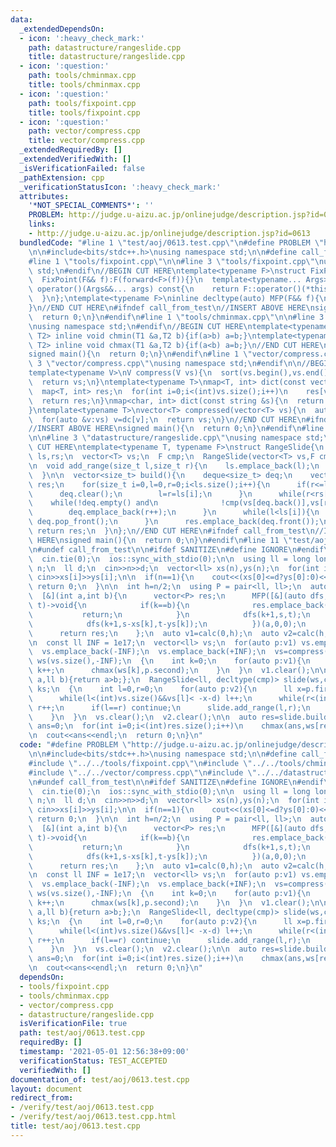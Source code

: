 ```yaml
---
data:
  _extendedDependsOn:
  - icon: ':heavy_check_mark:'
    path: datastructure/rangeslide.cpp
    title: datastructure/rangeslide.cpp
  - icon: ':question:'
    path: tools/chminmax.cpp
    title: tools/chminmax.cpp
  - icon: ':question:'
    path: tools/fixpoint.cpp
    title: tools/fixpoint.cpp
  - icon: ':question:'
    path: vector/compress.cpp
    title: vector/compress.cpp
  _extendedRequiredBy: []
  _extendedVerifiedWith: []
  _isVerificationFailed: false
  _pathExtension: cpp
  _verificationStatusIcon: ':heavy_check_mark:'
  attributes:
    '*NOT_SPECIAL_COMMENTS*': ''
    PROBLEM: http://judge.u-aizu.ac.jp/onlinejudge/description.jsp?id=0613
    links:
    - http://judge.u-aizu.ac.jp/onlinejudge/description.jsp?id=0613
  bundledCode: "#line 1 \"test/aoj/0613.test.cpp\"\n#define PROBLEM \"http://judge.u-aizu.ac.jp/onlinejudge/description.jsp?id=0613\"\
    \n\n#include<bits/stdc++.h>\nusing namespace std;\n\n#define call_from_test\n\
    #line 1 \"tools/fixpoint.cpp\"\n\n#line 3 \"tools/fixpoint.cpp\"\nusing namespace\
    \ std;\n#endif\n//BEGIN CUT HERE\ntemplate<typename F>\nstruct FixPoint : F{\n\
    \  FixPoint(F&& f):F(forward<F>(f)){}\n  template<typename... Args>\n  decltype(auto)\
    \ operator()(Args&&... args) const{\n    return F::operator()(*this,forward<Args>(args)...);\n\
    \  }\n};\ntemplate<typename F>\ninline decltype(auto) MFP(F&& f){\n  return FixPoint<F>{forward<F>(f)};\n\
    }\n//END CUT HERE\n#ifndef call_from_test\n//INSERT ABOVE HERE\nsigned main(){\n\
    \  return 0;\n}\n#endif\n#line 1 \"tools/chminmax.cpp\"\n\n#line 3 \"tools/chminmax.cpp\"\
    \nusing namespace std;\n#endif\n//BEGIN CUT HERE\ntemplate<typename T1,typename\
    \ T2> inline void chmin(T1 &a,T2 b){if(a>b) a=b;}\ntemplate<typename T1,typename\
    \ T2> inline void chmax(T1 &a,T2 b){if(a<b) a=b;}\n//END CUT HERE\n#ifndef call_from_test\n\
    signed main(){\n  return 0;\n}\n#endif\n#line 1 \"vector/compress.cpp\"\n\n#line\
    \ 3 \"vector/compress.cpp\"\nusing namespace std;\n#endif\n\n//BEGIN CUT HERE\n\
    template<typename V>\nV compress(V vs){\n  sort(vs.begin(),vs.end());\n  vs.erase(unique(vs.begin(),vs.end()),vs.end());\n\
    \  return vs;\n}\ntemplate<typename T>\nmap<T, int> dict(const vector<T> &vs){\n\
    \  map<T, int> res;\n  for(int i=0;i<(int)vs.size();i++)\n    res[vs[i]]=i;\n\
    \  return res;\n}\nmap<char, int> dict(const string &s){\n  return dict(vector<char>(s.begin(),s.end()));\n\
    }\ntemplate<typename T>\nvector<T> compressed(vector<T> vs){\n  auto dc=dict(compress(vs));\n\
    \  for(auto &v:vs) v=dc[v];\n  return vs;\n}\n//END CUT HERE\n#ifndef call_from_test\n\
    //INSERT ABOVE HERE\nsigned main(){\n  return 0;\n}\n#endif\n#line 1 \"datastructure/rangeslide.cpp\"\
    \n\n#line 3 \"datastructure/rangeslide.cpp\"\nusing namespace std;\n#endif\n//BEGIN\
    \ CUT HERE\ntemplate<typename T, typename F>\nstruct RangeSlide{\n  vector<size_t>\
    \ ls,rs;\n  vector<T> vs;\n  F cmp;\n  RangeSlide(vector<T> vs,F cmp):vs(vs),cmp(cmp){}\n\
    \n  void add_range(size_t l,size_t r){\n    ls.emplace_back(l);\n    rs.emplace_back(r);\n\
    \  }\n\n  vector<size_t> build(){\n    deque<size_t> deq;\n    vector<size_t>\
    \ res;\n    for(size_t i=0,l=0,r=0;i<ls.size();i++){\n      if(r<=ls[i]){\n  \
    \      deq.clear();\n        l=r=ls[i];\n      }\n      while(r<rs[i]){\n    \
    \    while(!deq.empty() and\n              !cmp(vs[deq.back()],vs[r])) deq.pop_back();\n\
    \        deq.emplace_back(r++);\n      }\n      while(l<ls[i]){\n        if(deq.front()==l++)\
    \ deq.pop_front();\n      }\n      res.emplace_back(deq.front());\n    }\n   \
    \ return res;\n  }\n};\n//END CUT HERE\n#ifndef call_from_test\n//INSERT ABOVE\
    \ HERE\nsigned main(){\n  return 0;\n}\n#endif\n#line 11 \"test/aoj/0613.test.cpp\"\
    \n#undef call_from_test\n\n#ifdef SANITIZE\n#define IGNORE\n#endif\n\nsigned main(){\n\
    \  cin.tie(0);\n  ios::sync_with_stdio(0);\n\n  using ll = long long;\n\n  int\
    \ n;\n  ll d;\n  cin>>n>>d;\n  vector<ll> xs(n),ys(n);\n  for(int i=0;i<n;i++)\
    \ cin>>xs[i]>>ys[i];\n\n  if(n==1){\n    cout<<(xs[0]<=d?ys[0]:0)<<endl;\n   \
    \ return 0;\n  }\n\n  int h=n/2;\n  using P = pair<ll, ll>;\n  auto calc=\n  \
    \  [&](int a,int b){\n      vector<P> res;\n      MFP([&](auto dfs,int k,ll s,ll\
    \ t)->void{\n            if(k==b){\n              res.emplace_back(s,t);\n   \
    \           return;\n            }\n            dfs(k+1,s,t);\n            dfs(k+1,s+xs[k],t+ys[k]);\n\
    \            dfs(k+1,s-xs[k],t-ys[k]);\n          })(a,0,0);\n      sort(res.begin(),res.end());\n\
    \      return res;\n    };\n  auto v1=calc(0,h);\n  auto v2=calc(h,n);\n  reverse(v2.begin(),v2.end());\n\
    \n  const ll INF = 1e17;\n  vector<ll> vs;\n  for(auto p:v1) vs.emplace_back(p.first);\n\
    \  vs.emplace_back(-INF);\n  vs.emplace_back(+INF);\n  vs=compress(vs);\n\n  vector<ll>\
    \ ws(vs.size(),-INF);\n  {\n    int k=0;\n    for(auto p:v1){\n      while(vs[k]<p.first)\
    \ k++;\n      chmax(ws[k],p.second);\n    }\n  }\n  v1.clear();\n\n  auto cmp=[](ll\
    \ a,ll b){return a>b;};\n  RangeSlide<ll, decltype(cmp)> slide(ws,cmp);\n\n  vector<ll>\
    \ ks;\n  {\n    int l=0,r=0;\n    for(auto p:v2){\n      ll x=p.first,k=p.second;\n\
    \      while(l<(int)vs.size()&&vs[l]< -x-d) l++;\n      while(r<(int)vs.size()&&vs[r]<=-x+d)\
    \ r++;\n      if(l==r) continue;\n      slide.add_range(l,r);\n      ks.emplace_back(k);\n\
    \    }\n  }\n  vs.clear();\n  v2.clear();\n\n  auto res=slide.build();\n\n  ll\
    \ ans=0;\n  for(int i=0;i<(int)res.size();i++)\n    chmax(ans,ws[res[i]]+ks[i]);\n\
    \n  cout<<ans<<endl;\n  return 0;\n}\n"
  code: "#define PROBLEM \"http://judge.u-aizu.ac.jp/onlinejudge/description.jsp?id=0613\"\
    \n\n#include<bits/stdc++.h>\nusing namespace std;\n\n#define call_from_test\n\
    #include \"../../tools/fixpoint.cpp\"\n#include \"../../tools/chminmax.cpp\"\n\
    #include \"../../vector/compress.cpp\"\n#include \"../../datastructure/rangeslide.cpp\"\
    \n#undef call_from_test\n\n#ifdef SANITIZE\n#define IGNORE\n#endif\n\nsigned main(){\n\
    \  cin.tie(0);\n  ios::sync_with_stdio(0);\n\n  using ll = long long;\n\n  int\
    \ n;\n  ll d;\n  cin>>n>>d;\n  vector<ll> xs(n),ys(n);\n  for(int i=0;i<n;i++)\
    \ cin>>xs[i]>>ys[i];\n\n  if(n==1){\n    cout<<(xs[0]<=d?ys[0]:0)<<endl;\n   \
    \ return 0;\n  }\n\n  int h=n/2;\n  using P = pair<ll, ll>;\n  auto calc=\n  \
    \  [&](int a,int b){\n      vector<P> res;\n      MFP([&](auto dfs,int k,ll s,ll\
    \ t)->void{\n            if(k==b){\n              res.emplace_back(s,t);\n   \
    \           return;\n            }\n            dfs(k+1,s,t);\n            dfs(k+1,s+xs[k],t+ys[k]);\n\
    \            dfs(k+1,s-xs[k],t-ys[k]);\n          })(a,0,0);\n      sort(res.begin(),res.end());\n\
    \      return res;\n    };\n  auto v1=calc(0,h);\n  auto v2=calc(h,n);\n  reverse(v2.begin(),v2.end());\n\
    \n  const ll INF = 1e17;\n  vector<ll> vs;\n  for(auto p:v1) vs.emplace_back(p.first);\n\
    \  vs.emplace_back(-INF);\n  vs.emplace_back(+INF);\n  vs=compress(vs);\n\n  vector<ll>\
    \ ws(vs.size(),-INF);\n  {\n    int k=0;\n    for(auto p:v1){\n      while(vs[k]<p.first)\
    \ k++;\n      chmax(ws[k],p.second);\n    }\n  }\n  v1.clear();\n\n  auto cmp=[](ll\
    \ a,ll b){return a>b;};\n  RangeSlide<ll, decltype(cmp)> slide(ws,cmp);\n\n  vector<ll>\
    \ ks;\n  {\n    int l=0,r=0;\n    for(auto p:v2){\n      ll x=p.first,k=p.second;\n\
    \      while(l<(int)vs.size()&&vs[l]< -x-d) l++;\n      while(r<(int)vs.size()&&vs[r]<=-x+d)\
    \ r++;\n      if(l==r) continue;\n      slide.add_range(l,r);\n      ks.emplace_back(k);\n\
    \    }\n  }\n  vs.clear();\n  v2.clear();\n\n  auto res=slide.build();\n\n  ll\
    \ ans=0;\n  for(int i=0;i<(int)res.size();i++)\n    chmax(ans,ws[res[i]]+ks[i]);\n\
    \n  cout<<ans<<endl;\n  return 0;\n}\n"
  dependsOn:
  - tools/fixpoint.cpp
  - tools/chminmax.cpp
  - vector/compress.cpp
  - datastructure/rangeslide.cpp
  isVerificationFile: true
  path: test/aoj/0613.test.cpp
  requiredBy: []
  timestamp: '2021-05-01 12:56:38+09:00'
  verificationStatus: TEST_ACCEPTED
  verifiedWith: []
documentation_of: test/aoj/0613.test.cpp
layout: document
redirect_from:
- /verify/test/aoj/0613.test.cpp
- /verify/test/aoj/0613.test.cpp.html
title: test/aoj/0613.test.cpp
---
```

